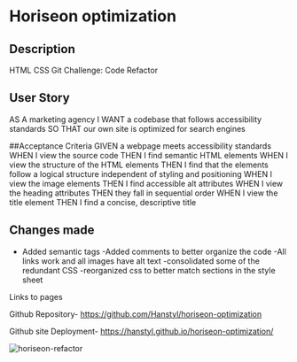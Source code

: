 # Horiseon optimization

## Description
HTML CSS Git Challenge: Code Refactor

## User Story
AS A marketing agency
I WANT a codebase that follows accessibility standards
SO THAT our own site is optimized for search engines

##Acceptance Criteria
GIVEN a webpage meets accessibility standards
WHEN I view the source code
THEN I find semantic HTML elements
WHEN I view the structure of the HTML elements
THEN I find that the elements follow a logical structure independent of styling and positioning
WHEN I view the image elements
THEN I find accessible alt attributes
WHEN I view the heading attributes
THEN they fall in sequential order
WHEN I view the title element
THEN I find a concise, descriptive title

## Changes made
- Added semantic tags 
-Added comments to better organize the code
-All links work and all images have alt text
-consolidated some of the redundant CSS 
-reorganized css to better match sections in the style sheet

Links to pages

Github Repository- https://github.com/Hanstyl/horiseon-optimization

Github site Deployment- https://hanstyl.github.io/horiseon-optimization/

![horiseon-refactor](https://user-images.githubusercontent.com/79775889/133975094-f1c9a225-078c-49ad-9043-d0eee27c0281.png)
